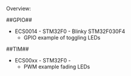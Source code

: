 Overview:

##GPIO##
* ECS0014 - STM32F0 - Blinky STM32F030F4
  * GPIO example of toggling LEDs

##TIM##
* ECS00xx - STM32F0 - 
  * PWM example fading LEDs 
